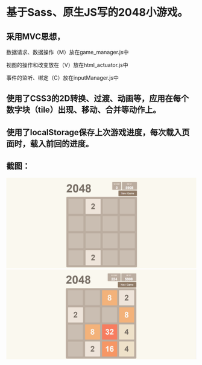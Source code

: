 基于Sass、原生JS写的2048小游戏。
====================

采用MVC思想，
---------------------
数据请求、数据操作（M）放在game_manager.js中

视图的操作和改变放在（V）放在html_actuator.js中

事件的监听、绑定（C）放在inputManager.js中


使用了CSS3的2D转换、过渡、动画等，应用在每个数字块（tile）出现、移动、合并等动作上。
---------------------
使用了localStorage保存上次游戏进度，每次载入页面时，载入前回的进度。
---------------------
截图：
---------------------
![image](https://github.com/wzkacxl/AwesomeGame2048/blob/master/image/screenshutshot1.png)
![image](https://github.com/wzkacxl/AwesomeGame2048/blob/master/image/screenshutshot2.png)
